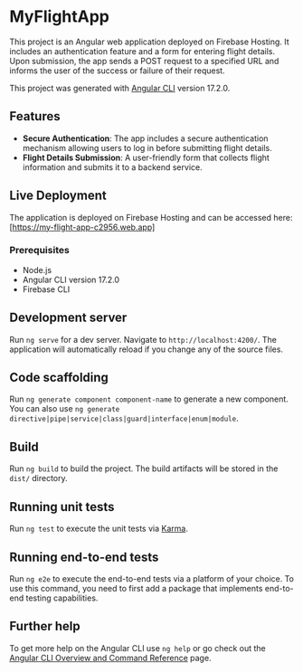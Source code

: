 # MyFlightApp
This project is an Angular web application deployed on Firebase Hosting. It includes an authentication feature and a form for entering flight details. Upon submission, the app sends a POST request to a specified URL and informs the user of the success or failure of their request.

This project was generated with [Angular CLI](https://github.com/angular/angular-cli) version 17.2.0.

## Features

- **Secure Authentication**: The app includes a secure authentication mechanism allowing users to log in before submitting flight details.
- **Flight Details Submission**: A user-friendly form that collects flight information and submits it to a backend service.

## Live Deployment

The application is deployed on Firebase Hosting and can be accessed here: [https://my-flight-app-c2956.web.app]

### Prerequisites

- Node.js
- Angular CLI version 17.2.0
- Firebase CLI

## Development server

Run `ng serve` for a dev server. Navigate to `http://localhost:4200/`. The application will automatically reload if you change any of the source files.

## Code scaffolding

Run `ng generate component component-name` to generate a new component. You can also use `ng generate directive|pipe|service|class|guard|interface|enum|module`.

## Build

Run `ng build` to build the project. The build artifacts will be stored in the `dist/` directory.

## Running unit tests

Run `ng test` to execute the unit tests via [Karma](https://karma-runner.github.io).

## Running end-to-end tests

Run `ng e2e` to execute the end-to-end tests via a platform of your choice. To use this command, you need to first add a package that implements end-to-end testing capabilities.

## Further help

To get more help on the Angular CLI use `ng help` or go check out the [Angular CLI Overview and Command Reference](https://angular.io/cli) page.



